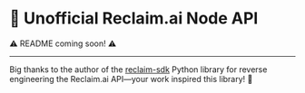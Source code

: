 # 📅 Unofficial Reclaim.ai Node API

⚠️ README coming soon! ⚠️

---

Big thanks to the author of the [reclaim-sdk](https://github.com/llabusch93/reclaim-sdk) Python library for reverse engineering the Reclaim.ai API—your work inspired this library! 🚀